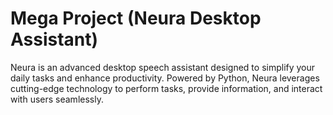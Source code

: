 # Mega Project (Neura Desktop Assistant)
 Neura is an advanced desktop speech assistant designed to simplify your daily tasks and enhance productivity. Powered by Python, Neura leverages cutting-edge technology to perform tasks, provide information, and interact with users seamlessly.

